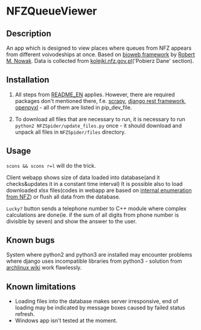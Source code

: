 # NFZQueueViewer

## Description
An app which is designed to view places where queues from NFZ appears from different voivodeships at once. Based on [bioweb framework](http://bioweb.sourceforge.net/en/index.html) by [Robert M. Nowak](http://staff.elka.pw.edu.pl/~rnowak2/). Data is collected from [kolejki.nfz.gov.pl](http://kolejki.nfz.gov.pl/)('Pobierz Dane' section).

## Installation

1. All steps from [README_EN](/README_EN) applies. However, there are required packages don't mentioned there, f.e. [scrapy](http://scrapy.org/), [django rest framework](http://www.django-rest-framework.org/), [openpyxl](https://openpyxl.readthedocs.org/en/default/) - all of them are listed in pip_dev_file.

2. To download all files that are necessary to run, it is necessary to run `python2 NFZSpider/update_files.py` once - it should download and unpack all files in `NFZSpider/files` directory.

## Usage

`scons && scons r=l` will do the trick.

Client webapp shows size of data loaded into database(and it checks&updates it in a constant time interval) It is possible also to load downloaded xlsx files(codes in webapp are based on [internal enumeration from NFZ](http://www.nfz.gov.pl/o-nfz/identyfikatory-oddzialow-wojewodzkich-nfz/)) or flush all data from the database.

`Lucky?` button sends a telephone number to C++ module where complex calculations are done(ie. if the sum of all digits from phone number is divisible by seven) and show the answer to the user.

## Known bugs
System where python2 and python3 are installed may encounter problems where django uses incompatible libraries from python3 - solution from [archlinux wiki](https://wiki.archlinux.org/index.php/Python#Dealing_with_version_problem_in_build_scripts) work flawlessly.

## Known limitations

- Loading files into the database makes server irresponsive, end of loading may be indicated by message boxes caused by failed status refresh.
- Windows app isn't tested at the moment.
